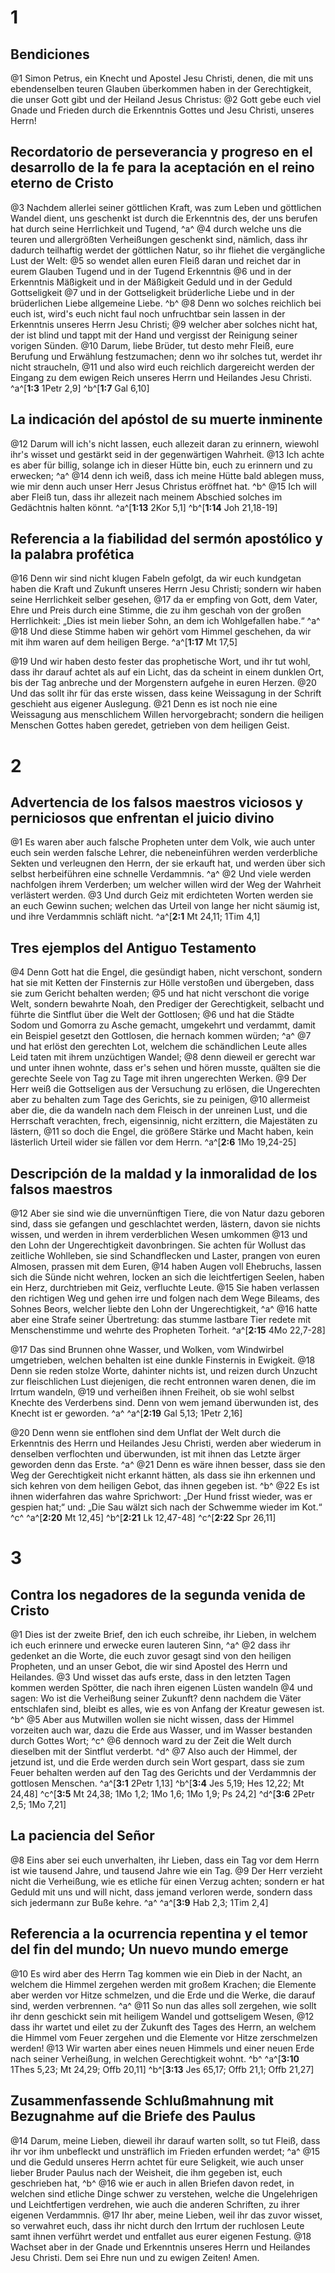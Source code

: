 # 1
## Bendiciones
@1 Simon Petrus, ein Knecht und Apostel Jesu Christi, denen, die mit uns ebendenselben teuren Glauben überkommen haben in der Gerechtigkeit, die unser Gott gibt und der Heiland Jesus Christus: @2 Gott gebe euch viel Gnade und Frieden durch die Erkenntnis Gottes und Jesu Christi, unseres Herrn! 

## Recordatorio de perseverancia y progreso en el desarrollo de la fe para la aceptación en el reino eterno de Cristo
@3 Nachdem allerlei seiner göttlichen Kraft, was zum Leben und göttlichen Wandel dient, uns geschenkt ist durch die Erkenntnis des, der uns berufen hat durch seine Herrlichkeit und Tugend, ^a^ @4 durch welche uns die teuren und allergrößten Verheißungen geschenkt sind, nämlich, dass ihr dadurch teilhaftig werdet der göttlichen Natur, so ihr fliehet die vergängliche Lust der Welt: @5 so wendet allen euren Fleiß daran und reichet dar in eurem Glauben Tugend und in der Tugend Erkenntnis @6 und in der Erkenntnis Mäßigkeit und in der Mäßigkeit Geduld und in der Geduld Gottseligkeit @7 und in der Gottseligkeit brüderliche Liebe und in der brüderlichen Liebe allgemeine Liebe. ^b^ @8 Denn wo solches reichlich bei euch ist, wird's euch nicht faul noch unfruchtbar sein lassen in der Erkenntnis unseres Herrn Jesu Christi; @9 welcher aber solches nicht hat, der ist blind und tappt mit der Hand und vergisst der Reinigung seiner vorigen Sünden. @10 Darum, liebe Brüder, tut desto mehr Fleiß, eure Berufung und Erwählung festzumachen; denn wo ihr solches tut, werdet ihr nicht straucheln, @11 und also wird euch reichlich dargereicht werden der Eingang zu dem ewigen Reich unseres Herrn und Heilandes Jesu Christi.
^a^[**1:3** 1Petr 2,9] ^b^[**1:7** Gal 6,10]

## La indicación del apóstol de su muerte inminente
@12 Darum will ich's nicht lassen, euch allezeit daran zu erinnern, wiewohl ihr's wisset und gestärkt seid in der gegenwärtigen Wahrheit. @13 Ich achte es aber für billig, solange ich in dieser Hütte bin, euch zu erinnern und zu erwecken; ^a^ @14 denn ich weiß, dass ich meine Hütte bald ablegen muss, wie mir denn auch unser Herr Jesus Christus eröffnet hat. ^b^ @15 Ich will aber Fleiß tun, dass ihr allezeit nach meinem Abschied solches im Gedächtnis halten könnt.
^a^[**1:13** 2Kor 5,1] ^b^[**1:14** Joh 21,18-19]

## Referencia a la fiabilidad del sermón apostólico y la palabra profética
@16 Denn wir sind nicht klugen Fabeln gefolgt, da wir euch kundgetan haben die Kraft und Zukunft unseres Herrn Jesu Christi; sondern wir haben seine Herrlichkeit selber gesehen, @17 da er empfing von Gott, dem Vater, Ehre und Preis durch eine Stimme, die zu ihm geschah von der großen Herrlichkeit: „Dies ist mein lieber Sohn, an dem ich Wohlgefallen habe.“ ^a^ @18 Und diese Stimme haben wir gehört vom Himmel geschehen, da wir mit ihm waren auf dem heiligen Berge. 
^a^[**1:17** Mt 17,5]

@19 Und wir haben desto fester das prophetische Wort, und ihr tut wohl, dass ihr darauf achtet als auf ein Licht, das da scheint in einem dunklen Ort, bis der Tag anbreche und der Morgenstern aufgehe in euren Herzen. @20 Und das sollt ihr für das erste wissen, dass keine Weissagung in der Schrift geschieht aus eigener Auslegung. @21 Denn es ist noch nie eine Weissagung aus menschlichem Willen hervorgebracht; sondern die heiligen Menschen Gottes haben geredet, getrieben von dem heiligen Geist.

# 2
## Advertencia de los falsos maestros viciosos y perniciosos que enfrentan el juicio divino
@1 Es waren aber auch falsche Propheten unter dem Volk, wie auch unter euch sein werden falsche Lehrer, die nebeneinführen werden verderbliche Sekten und verleugnen den Herrn, der sie erkauft hat, und werden über sich selbst herbeiführen eine schnelle Verdammnis. ^a^ @2 Und viele werden nachfolgen ihrem Verderben; um welcher willen wird der Weg der Wahrheit verlästert werden. @3 Und durch Geiz mit erdichteten Worten werden sie an euch Gewinn suchen; welchen das Urteil von lange her nicht säumig ist, und ihre Verdammnis schläft nicht.
^a^[**2:1** Mt 24,11; 1Tim 4,1]

## Tres ejemplos del Antiguo Testamento
@4 Denn Gott hat die Engel, die gesündigt haben, nicht verschont, sondern hat sie mit Ketten der Finsternis zur Hölle verstoßen und übergeben, dass sie zum Gericht behalten werden; @5 und hat nicht verschont die vorige Welt, sondern bewahrte Noah, den Prediger der Gerechtigkeit, selbacht und führte die Sintflut über die Welt der Gottlosen; @6 und hat die Städte Sodom und Gomorra zu Asche gemacht, umgekehrt und verdammt, damit ein Beispiel gesetzt den Gottlosen, die hernach kommen würden; ^a^ @7 und hat erlöst den gerechten Lot, welchem die schändlichen Leute alles Leid taten mit ihrem unzüchtigen Wandel; @8 denn dieweil er gerecht war und unter ihnen wohnte, dass er's sehen und hören musste, quälten sie die gerechte Seele von Tag zu Tage mit ihren ungerechten Werken. @9 Der Herr weiß die Gottseligen aus der Versuchung zu erlösen, die Ungerechten aber zu behalten zum Tage des Gerichts, sie zu peinigen, @10 allermeist aber die, die da wandeln nach dem Fleisch in der unreinen Lust, und die Herrschaft verachten, frech, eigensinnig, nicht erzittern, die Majestäten zu lästern, @11 so doch die Engel, die größere Stärke und Macht haben, kein lästerlich Urteil wider sie fällen vor dem Herrn.
^a^[**2:6** 1Mo 19,24-25]

## Descripción de la maldad y la inmoralidad de los falsos maestros
@12 Aber sie sind wie die unvernünftigen Tiere, die von Natur dazu geboren sind, dass sie gefangen und geschlachtet werden, lästern, davon sie nichts wissen, und werden in ihrem verderblichen Wesen umkommen @13 und den Lohn der Ungerechtigkeit davonbringen. Sie achten für Wollust das zeitliche Wohlleben, sie sind Schandflecken und Laster, prangen von euren Almosen, prassen mit dem Euren, @14 haben Augen voll Ehebruchs, lassen sich die Sünde nicht wehren, locken an sich die leichtfertigen Seelen, haben ein Herz, durchtrieben mit Geiz, verfluchte Leute. @15 Sie haben verlassen den richtigen Weg und gehen irre und folgen nach dem Wege Bileams, des Sohnes Beors, welcher liebte den Lohn der Ungerechtigkeit, ^a^ @16 hatte aber eine Strafe seiner Übertretung: das stumme lastbare Tier redete mit Menschenstimme und wehrte des Propheten Torheit. 
^a^[**2:15** 4Mo 22,7-28]

@17 Das sind Brunnen ohne Wasser, und Wolken, vom Windwirbel umgetrieben, welchen behalten ist eine dunkle Finsternis in Ewigkeit. @18 Denn sie reden stolze Worte, dahinter nichts ist, und reizen durch Unzucht zur fleischlichen Lust diejenigen, die recht entronnen waren denen, die im Irrtum wandeln, @19 und verheißen ihnen Freiheit, ob sie wohl selbst Knechte des Verderbens sind. Denn von wem jemand überwunden ist, des Knecht ist er geworden. ^a^ 
^a^[**2:19** Gal 5,13; 1Petr 2,16]

@20 Denn wenn sie entflohen sind dem Unflat der Welt durch die Erkenntnis des Herrn und Heilandes Jesu Christi, werden aber wiederum in denselben verflochten und überwunden, ist mit ihnen das Letzte ärger geworden denn das Erste. ^a^ @21 Denn es wäre ihnen besser, dass sie den Weg der Gerechtigkeit nicht erkannt hätten, als dass sie ihn erkennen und sich kehren von dem heiligen Gebot, das ihnen gegeben ist. ^b^ @22 Es ist ihnen widerfahren das wahre Sprichwort: „Der Hund frisst wieder, was er gespien hat;“ und: „Die Sau wälzt sich nach der Schwemme wieder im Kot.“ ^c^ 
^a^[**2:20** Mt 12,45] ^b^[**2:21** Lk 12,47-48] ^c^[**2:22** Spr 26,11]

# 3
## Contra los negadores de la segunda venida de Cristo
@1 Dies ist der zweite Brief, den ich euch schreibe, ihr Lieben, in welchem ich euch erinnere und erwecke euren lauteren Sinn, ^a^ @2 dass ihr gedenket an die Worte, die euch zuvor gesagt sind von den heiligen Propheten, und an unser Gebot, die wir sind Apostel des Herrn und Heilandes. @3 Und wisset das aufs erste, dass in den letzten Tagen kommen werden Spötter, die nach ihren eigenen Lüsten wandeln @4 und sagen: Wo ist die Verheißung seiner Zukunft? denn nachdem die Väter entschlafen sind, bleibt es alles, wie es von Anfang der Kreatur gewesen ist. ^b^ @5 Aber aus Mutwillen wollen sie nicht wissen, dass der Himmel vorzeiten auch war, dazu die Erde aus Wasser, und im Wasser bestanden durch Gottes Wort; ^c^ @6 dennoch ward zu der Zeit die Welt durch dieselben mit der Sintflut verderbt. ^d^ @7 Also auch der Himmel, der jetzund ist, und die Erde werden durch sein Wort gespart, dass sie zum Feuer behalten werden auf den Tag des Gerichts und der Verdammnis der gottlosen Menschen.
^a^[**3:1** 2Petr 1,13] ^b^[**3:4** Jes 5,19; Hes 12,22; Mt 24,48] ^c^[**3:5** Mt 24,38; 1Mo 1,2; 1Mo 1,6; 1Mo 1,9; Ps 24,2] ^d^[**3:6** 2Petr 2,5; 1Mo 7,21]

## La paciencia del Señor
@8 Eins aber sei euch unverhalten, ihr Lieben, dass ein Tag vor dem Herrn ist wie tausend Jahre, und tausend Jahre wie ein Tag. @9 Der Herr verzieht nicht die Verheißung, wie es etliche für einen Verzug achten; sondern er hat Geduld mit uns und will nicht, dass jemand verloren werde, sondern dass sich jedermann zur Buße kehre. ^a^ 
^a^[**3:9** Hab 2,3; 1Tim 2,4]

## Referencia a la ocurrencia repentina y el temor del fin del mundo; Un nuevo mundo emerge
@10 Es wird aber des Herrn Tag kommen wie ein Dieb in der Nacht, an welchem die Himmel zergehen werden mit großem Krachen; die Elemente aber werden vor Hitze schmelzen, und die Erde und die Werke, die darauf sind, werden verbrennen. ^a^ @11 So nun das alles soll zergehen, wie sollt ihr denn geschickt sein mit heiligem Wandel und gottseligem Wesen, @12 dass ihr wartet und eilet zu der Zukunft des Tages des Herrn, an welchem die Himmel vom Feuer zergehen und die Elemente vor Hitze zerschmelzen werden! @13 Wir warten aber eines neuen Himmels und einer neuen Erde nach seiner Verheißung, in welchen Gerechtigkeit wohnt. ^b^ 
^a^[**3:10** 1Thes 5,23; Mt 24,29; Offb 20,11] ^b^[**3:13** Jes 65,17; Offb 21,1; Offb 21,27]

## Zusammenfassende Schlußmahnung mit Bezugnahme auf die Briefe des Paulus
@14 Darum, meine Lieben, dieweil ihr darauf warten sollt, so tut Fleiß, dass ihr vor ihm unbefleckt und unsträflich im Frieden erfunden werdet; ^a^ @15 und die Geduld unseres Herrn achtet für eure Seligkeit, wie auch unser lieber Bruder Paulus nach der Weisheit, die ihm gegeben ist, euch geschrieben hat, ^b^ @16 wie er auch in allen Briefen davon redet, in welchen sind etliche Dinge schwer zu verstehen, welche die Ungelehrigen und Leichtfertigen verdrehen, wie auch die anderen Schriften, zu ihrer eigenen Verdammnis. @17 Ihr aber, meine Lieben, weil ihr das zuvor wisset, so verwahret euch, dass ihr nicht durch den Irrtum der ruchlosen Leute samt ihnen verführt werdet und entfallet aus eurer eigenen Festung. @18 Wachset aber in der Gnade und Erkenntnis unseres Herrn und Heilandes Jesu Christi. Dem sei Ehre nun und zu ewigen Zeiten! Amen.
